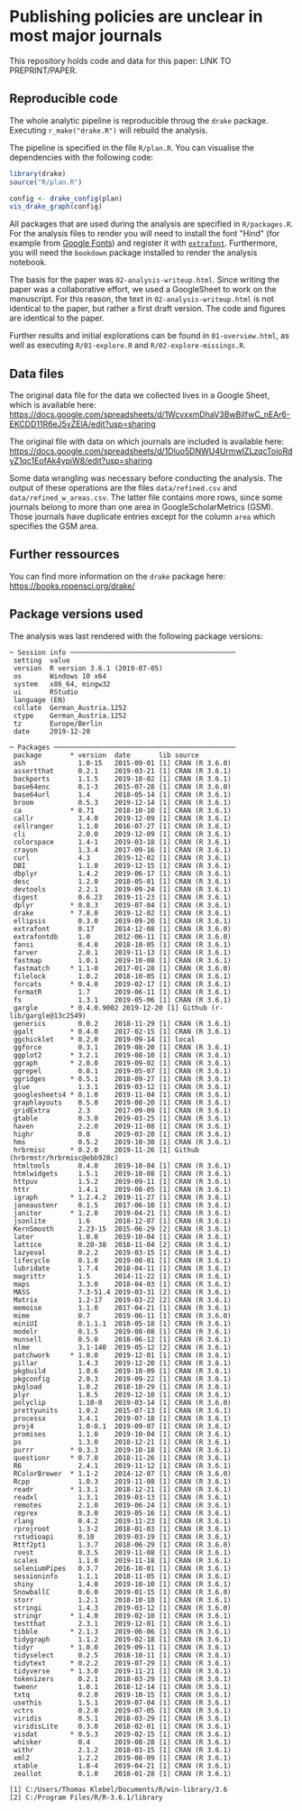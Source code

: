 # Publishing policies are unclear in most major journals

This repository holds code and data for this paper: LINK TO PREPRINT/PAPER.


## Reproducible code
The whole analytic pipeline is reproducible throug the `drake` package. 
Executing `r_make("drake.R")` will rebuild the analysis.

The pipeline is specified in the file `R/plan.R`. You can visualise the 
dependencies with the following code:

```r
library(drake)
source("R/plan.R")

config <- drake_config(plan)
vis_drake_graph(config)
```

All packages that are used during the analysis are specified in `R/packages.R`.
For the analysis files to render you will need to install the font "Hind" (for
example from [Google Fonts](https://fonts.google.com/)) and 
register it with
[`extrafont`](https://cran.r-project.org/web/packages/extrafont/README.html). 
Furthermore, you will need the `bookdown` package installed to render the
analysis notebook.


The basis for the paper was `02-analysis-writeup.html`. Since writing the paper
was a collaborative effort, we used a GoogleSheet to work on the manuscript. For
this reason, the text in `02-analysis-writeup.html` is not identical to the 
paper, but rather a first draft version. The code and figures are identical to
the paper.

Further results
and initial explorations can be found in `01-overview.html`, as well as 
executing `R/01-explore.R` and `R/02-explore-missings.R`. 


## Data files
The original data file for the data we collected lives in a Google Sheet, which
is available here: https://docs.google.com/spreadsheets/d/1WcvxxmDhaV3BwBiIfwC_nEAr6-EKCDD11R6eJ5vZElA/edit?usp=sharing

The original file with data on which journals are included is available here:
https://docs.google.com/spreadsheets/d/1Dluo5DNWU4UrmwIZLzqcToioRdyZ1qc1EofAk4ypiW8/edit?usp=sharing


Some data wrangling was necessary before conducting the analysis. The output of
these operations are the files `data/refined.csv` and `data/refined_w_areas.csv`.
The latter file contains more rows, since some journals belong to more than
one area in GoogleScholarMetrics (GSM). Those journals have duplicate entries 
except for the column `area` which specifies the GSM area.


## Further ressources
You can find more information on the `drake` package here: 
https://books.ropensci.org/drake/



## Package versions used
The analysis was last rendered with the following package versions:

```
─ Session info ─────────────────────────────────────────
 setting  value                       
 version  R version 3.6.1 (2019-07-05)
 os       Windows 10 x64              
 system   x86_64, mingw32             
 ui       RStudio                     
 language (EN)                        
 collate  German_Austria.1252         
 ctype    German_Austria.1252         
 tz       Europe/Berlin               
 date     2019-12-20                  

─ Packages ─────────────────────────────────────────────
 package       * version  date       lib source                            
 ash             1.0-15   2015-09-01 [1] CRAN (R 3.6.0)                    
 assertthat      0.2.1    2019-03-21 [1] CRAN (R 3.6.1)                    
 backports       1.1.5    2019-10-02 [1] CRAN (R 3.6.1)                    
 base64enc       0.1-3    2015-07-28 [1] CRAN (R 3.6.0)                    
 base64url       1.4      2018-05-14 [1] CRAN (R 3.6.1)                    
 broom           0.5.3    2019-12-14 [1] CRAN (R 3.6.1)                    
 ca            * 0.71     2018-10-10 [1] CRAN (R 3.6.1)                    
 callr           3.4.0    2019-12-09 [1] CRAN (R 3.6.1)                    
 cellranger      1.1.0    2016-07-27 [1] CRAN (R 3.6.1)                    
 cli             2.0.0    2019-12-09 [1] CRAN (R 3.6.1)                    
 colorspace      1.4-1    2019-03-18 [1] CRAN (R 3.6.1)                    
 crayon          1.3.4    2017-09-16 [1] CRAN (R 3.6.1)                    
 curl            4.3      2019-12-02 [1] CRAN (R 3.6.1)                    
 DBI             1.1.0    2019-12-15 [1] CRAN (R 3.6.1)                    
 dbplyr          1.4.2    2019-06-17 [1] CRAN (R 3.6.1)                    
 desc            1.2.0    2018-05-01 [1] CRAN (R 3.6.1)                    
 devtools        2.2.1    2019-09-24 [1] CRAN (R 3.6.1)                    
 digest          0.6.23   2019-11-23 [1] CRAN (R 3.6.1)                    
 dplyr         * 0.8.3    2019-07-04 [1] CRAN (R 3.6.1)                    
 drake         * 7.8.0    2019-12-02 [1] CRAN (R 3.6.1)                    
 ellipsis        0.3.0    2019-09-20 [1] CRAN (R 3.6.1)                    
 extrafont       0.17     2014-12-08 [1] CRAN (R 3.6.0)                    
 extrafontdb     1.0      2012-06-11 [1] CRAN (R 3.6.0)                    
 fansi           0.4.0    2018-10-05 [1] CRAN (R 3.6.1)                    
 farver          2.0.1    2019-11-13 [1] CRAN (R 3.6.1)                    
 fastmap         1.0.1    2019-10-08 [1] CRAN (R 3.6.1)                    
 fastmatch     * 1.1-0    2017-01-28 [1] CRAN (R 3.6.0)                    
 filelock        1.0.2    2018-10-05 [1] CRAN (R 3.6.1)                    
 forcats       * 0.4.0    2019-02-17 [1] CRAN (R 3.6.1)                    
 formatR         1.7      2019-06-11 [1] CRAN (R 3.6.1)                    
 fs              1.3.1    2019-05-06 [1] CRAN (R 3.6.1)                    
 gargle        * 0.4.0.9002 2019-12-20 [1] Github (r-lib/gargle@13c2549)
 generics        0.0.2    2018-11-29 [1] CRAN (R 3.6.1)                    
 ggalt         * 0.4.0    2017-02-15 [1] CRAN (R 3.6.1)                    
 ggchicklet    * 0.2.0    2019-09-14 [1] local                             
 ggforce         0.3.1    2019-08-20 [1] CRAN (R 3.6.1)                    
 ggplot2       * 3.2.1    2019-08-10 [1] CRAN (R 3.6.1)                    
 ggraph        * 2.0.0    2019-09-02 [1] CRAN (R 3.6.1)                    
 ggrepel         0.8.1    2019-05-07 [1] CRAN (R 3.6.1)                    
 ggridges      * 0.5.1    2018-09-27 [1] CRAN (R 3.6.1)                    
 glue            1.3.1    2019-03-12 [1] CRAN (R 3.6.1)                    
 googlesheets4 * 0.1.0    2019-11-04 [1] CRAN (R 3.6.1)                    
 graphlayouts    0.5.0    2019-08-20 [1] CRAN (R 3.6.1)                    
 gridExtra       2.3      2017-09-09 [1] CRAN (R 3.6.1)                    
 gtable          0.3.0    2019-03-25 [1] CRAN (R 3.6.1)                    
 haven           2.2.0    2019-11-08 [1] CRAN (R 3.6.1)                    
 highr           0.8      2019-03-20 [1] CRAN (R 3.6.1)                    
 hms             0.5.2    2019-10-30 [1] CRAN (R 3.6.1)                    
 hrbrmisc      * 0.2.0    2019-11-26 [1] Github (hrbrmstr/hrbrmisc@ebb928c)
 htmltools       0.4.0    2019-10-04 [1] CRAN (R 3.6.1)                    
 htmlwidgets     1.5.1    2019-10-08 [1] CRAN (R 3.6.1)                    
 httpuv          1.5.2    2019-09-11 [1] CRAN (R 3.6.1)                    
 httr            1.4.1    2019-08-05 [1] CRAN (R 3.6.1)                    
 igraph        * 1.2.4.2  2019-11-27 [1] CRAN (R 3.6.1)                    
 janeaustenr     0.1.5    2017-06-10 [1] CRAN (R 3.6.1)                    
 janitor       * 1.2.0    2019-04-21 [1] CRAN (R 3.6.1)                    
 jsonlite        1.6      2018-12-07 [1] CRAN (R 3.6.1)                    
 KernSmooth      2.23-15  2015-06-29 [2] CRAN (R 3.6.1)                    
 later           1.0.0    2019-10-04 [1] CRAN (R 3.6.1)                    
 lattice         0.20-38  2018-11-04 [2] CRAN (R 3.6.1)                    
 lazyeval        0.2.2    2019-03-15 [1] CRAN (R 3.6.1)                    
 lifecycle       0.1.0    2019-08-01 [1] CRAN (R 3.6.1)                    
 lubridate       1.7.4    2018-04-11 [1] CRAN (R 3.6.1)                    
 magrittr        1.5      2014-11-22 [1] CRAN (R 3.6.1)                    
 maps            3.3.0    2018-04-03 [1] CRAN (R 3.6.1)                    
 MASS            7.3-51.4 2019-03-31 [2] CRAN (R 3.6.1)                    
 Matrix          1.2-17   2019-03-22 [2] CRAN (R 3.6.1)                    
 memoise         1.1.0    2017-04-21 [1] CRAN (R 3.6.1)                    
 mime            0.7      2019-06-11 [1] CRAN (R 3.6.0)                    
 miniUI          0.1.1.1  2018-05-18 [1] CRAN (R 3.6.1)                    
 modelr          0.1.5    2019-08-08 [1] CRAN (R 3.6.1)                    
 munsell         0.5.0    2018-06-12 [1] CRAN (R 3.6.1)                    
 nlme            3.1-140  2019-05-12 [2] CRAN (R 3.6.1)                    
 patchwork     * 1.0.0    2019-12-01 [1] CRAN (R 3.6.1)                    
 pillar          1.4.3    2019-12-20 [1] CRAN (R 3.6.1)                    
 pkgbuild        1.0.6    2019-10-09 [1] CRAN (R 3.6.1)                    
 pkgconfig       2.0.3    2019-09-22 [1] CRAN (R 3.6.1)                    
 pkgload         1.0.2    2018-10-29 [1] CRAN (R 3.6.1)                    
 plyr            1.8.5    2019-12-10 [1] CRAN (R 3.6.1)                    
 polyclip        1.10-0   2019-03-14 [1] CRAN (R 3.6.0)                    
 prettyunits     1.0.2    2015-07-13 [1] CRAN (R 3.6.1)                    
 processx        3.4.1    2019-07-18 [1] CRAN (R 3.6.1)                    
 proj4           1.0-8.1  2019-09-07 [1] CRAN (R 3.6.1)                    
 promises        1.1.0    2019-10-04 [1] CRAN (R 3.6.1)                    
 ps              1.3.0    2018-12-21 [1] CRAN (R 3.6.1)                    
 purrr         * 0.3.3    2019-10-18 [1] CRAN (R 3.6.1)                    
 questionr     * 0.7.0    2018-11-26 [1] CRAN (R 3.6.1)                    
 R6              2.4.1    2019-11-12 [1] CRAN (R 3.6.1)                    
 RColorBrewer  * 1.1-2    2014-12-07 [1] CRAN (R 3.6.0)                    
 Rcpp            1.0.3    2019-11-08 [1] CRAN (R 3.6.1)                    
 readr         * 1.3.1    2018-12-21 [1] CRAN (R 3.6.1)                    
 readxl          1.3.1    2019-03-13 [1] CRAN (R 3.6.1)                    
 remotes         2.1.0    2019-06-24 [1] CRAN (R 3.6.1)                    
 reprex          0.3.0    2019-05-16 [1] CRAN (R 3.6.1)                    
 rlang           0.4.2    2019-11-23 [1] CRAN (R 3.6.1)                    
 rprojroot       1.3-2    2018-01-03 [1] CRAN (R 3.6.1)                    
 rstudioapi      0.10     2019-03-19 [1] CRAN (R 3.6.1)                    
 Rttf2pt1        1.3.7    2018-06-29 [1] CRAN (R 3.6.0)                    
 rvest           0.3.5    2019-11-08 [1] CRAN (R 3.6.1)                    
 scales          1.1.0    2019-11-18 [1] CRAN (R 3.6.1)                    
 seleniumPipes   0.3.7    2016-10-01 [1] CRAN (R 3.6.1)                    
 sessioninfo     1.1.1    2018-11-05 [1] CRAN (R 3.6.1)                    
 shiny           1.4.0    2019-10-10 [1] CRAN (R 3.6.1)                    
 SnowballC       0.6.0    2019-01-15 [1] CRAN (R 3.6.0)                    
 storr           1.2.1    2018-10-18 [1] CRAN (R 3.6.1)                    
 stringi         1.4.3    2019-03-12 [1] CRAN (R 3.6.0)                    
 stringr       * 1.4.0    2019-02-10 [1] CRAN (R 3.6.1)                    
 testthat        2.3.1    2019-12-01 [1] CRAN (R 3.6.1)                    
 tibble        * 2.1.3    2019-06-06 [1] CRAN (R 3.6.1)                    
 tidygraph       1.1.2    2019-02-18 [1] CRAN (R 3.6.1)                    
 tidyr         * 1.0.0    2019-09-11 [1] CRAN (R 3.6.1)                    
 tidyselect      0.2.5    2018-10-11 [1] CRAN (R 3.6.1)                    
 tidytext      * 0.2.2    2019-07-29 [1] CRAN (R 3.6.1)                    
 tidyverse     * 1.3.0    2019-11-21 [1] CRAN (R 3.6.1)                    
 tokenizers      0.2.1    2018-03-29 [1] CRAN (R 3.6.1)                    
 tweenr          1.0.1    2018-12-14 [1] CRAN (R 3.6.1)                    
 txtq            0.2.0    2019-10-15 [1] CRAN (R 3.6.1)                    
 usethis         1.5.1    2019-07-04 [1] CRAN (R 3.6.1)                    
 vctrs           0.2.0    2019-07-05 [1] CRAN (R 3.6.1)                    
 viridis         0.5.1    2018-03-29 [1] CRAN (R 3.6.1)                    
 viridisLite     0.3.0    2018-02-01 [1] CRAN (R 3.6.1)                    
 visdat        * 0.5.3    2019-02-15 [1] CRAN (R 3.6.1)                    
 whisker         0.4      2019-08-28 [1] CRAN (R 3.6.1)                    
 withr           2.1.2    2018-03-15 [1] CRAN (R 3.6.1)                    
 xml2            1.2.2    2019-08-09 [1] CRAN (R 3.6.1)                    
 xtable          1.8-4    2019-04-21 [1] CRAN (R 3.6.1)                    
 zeallot         0.1.0    2018-01-28 [1] CRAN (R 3.6.1)                    

[1] C:/Users/Thomas Klebel/Documents/R/win-library/3.6
[2] C:/Program Files/R/R-3.6.1/library
```
